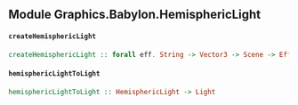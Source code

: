 ## Module Graphics.Babylon.HemisphericLight

#### `createHemisphericLight`

``` purescript
createHemisphericLight :: forall eff. String -> Vector3 -> Scene -> Eff ("babylon" :: BABYLON | eff) HemisphericLight
```

#### `hemisphericLightToLight`

``` purescript
hemisphericLightToLight :: HemisphericLight -> Light
```


